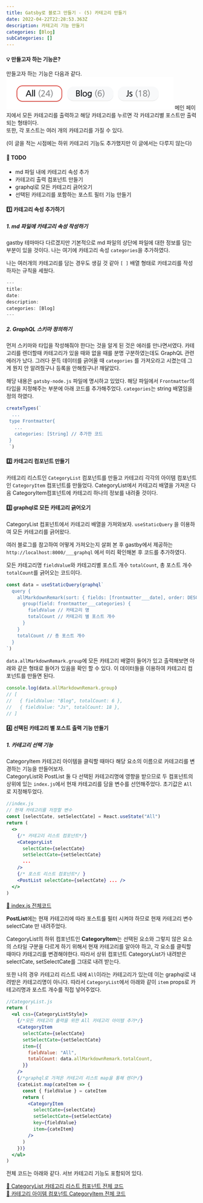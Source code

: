 ```yaml
---
title: Gatsby로 블로그 만들기 - (5) 카테고리 만들기
date: 2022-04-22T22:28:53.363Z
description: 카테고리 기능 만들기
categories: [Blog]
subCategories: []
---
```


#### 💡 만들고자 하는 기능은?

만들고자 하는 기능은 다음과 같다.
![만들고자 하는 결과물](결과물.png)
메인 페이지에서 모든 카테고리를 출력하고 해당 카테고리를 누르면 각 카테고리별 포스트만 출력되는 형태이다.
<br>
또한, 각 포스트는 여러 개의 카테고리를 가질 수 있다.

<div class="tab light">(이 글을 적는 시점에는 하위 카테고리 기능도 추가했지만 이 글에서는 다루지 않는다)</div>

#### 🚩 TODO

- md 파일 내에 카테고리 속성 추가
- 카테고리 출력 컴포넌트 만들기
- graphql로 모든 카테고리 긁어오기
- 선택된 카테고리를 포함하는 포스트 필터 기능 만들기

#### 1️⃣ 카테고리 속성 추가하기

##### 1. md 파일에 카테고리 속성 작성하기

gastby 테마마다 다르겠지만 기본적으로 md 파일의 상단에 파일에 대한 정보를 담는 부분이 있을 것이다. 나는 여기에 카테고리 속성 `categories`을 추가하였다.

나는 여러개의 카테고리를 담는 경우도 생길 것 같아 `[ ]` 배열 형태로 카테고리를 작성하자는 규칙을 세웠다.

```jsx
---
title:
date:
description:
categories: [Blog]
---
```

##### 2. GraphQL 스키마 정의하기

먼저 스키마와 타입을 작성해줘야 한다는 것을 알게 된 것은 에러를 만나면서였다. 카테고리를 렌더할때 카테고리가 있을 때와 없을 때를 분명 구분하였는데도 GraphQL 관련 에러가 났다. 그러다 문득 데이터를 긁어올 때 `categories` 를 가져오라고 시켰는데 그게 뭔지 안 알려줬구나 등록을 안해줬구나! 깨달았다.

해당 내용은 `gatsby-node.js` 파일에 명시하고 있었다. 해당 파일에서 `Frontmatter`의 타입을 지정해주는 부분에 아래 코드를 추가해주었다. `categories`는 string 배열임을 정의 하였다.

```jsx
createTypes(`
  ...
 type Frontmatter{
   ...
   categories: [String] // 추가한 코드
 }
 `)
```

#### 2️⃣ 카테고리 컴포넌트 만들기

카테고리 리스트인 `CategoryList` 컴포넌트를 만들고 카테고리 각각의 아이템 컴포넌트인 `CategoryItem` 컴포넌트를 만들었다. CategoryList에서 카테고리 배열을 가져온 다음 CategoryItem컴포넌트에 카테고리 하나의 정보를 내려줄 것이다.

#### 3️⃣ graphql로 모든 카테고리 긁어오기

CategoryList 컴포넌트에서 카테고리 배열을 가져와보자. `useStaticQuery` 을 이용하여 모든 카테고리를 긁어왔다.

여러 블로그를 참고하여 어떻게 가져오는지 살펴 본 후 gastby에서 제공하는 `http://localhost:8000/___graphql` 에서 미리 확인해본 후 코드를 추가하였다.

모든 카테고리명 `fieldValue`와 카테고리별 포스트 개수 `totalCount`, 총 포스트 개수 `totalCount`를 긁어오는 코드이다.

```jsx
const data = useStaticQuery(graphql`
  query {
    allMarkdownRemark(sort: { fields: [frontmatter___date], order: DESC }) {
      group(field: frontmatter___categories) {
        fieldValue // 카테고리 명
        totalCount // 카테고리 별 포스트 개수
      }
    }
    totalCount // 총 포스트 개수
  }
`)
```

`data.allMarkdownRemark.group`에 모든 카테고리 배열이 들어가 있고 출력해보면 아래와 같은 형태로 들어가 있음을 확인 할 수 있다. 이 데이터들을 이용하여 카테고리 컴포넌트를 만들면 된다.

```jsx
console.log(data.allMarkdownRemark.group)
// [
//   { fieldValue: "Blog", totalCount: 6 },
//   { fieldValue: "Js", totalCount: 18 },
// ]
```

#### 4️⃣ 선택된 카테고리 별 포스트 출력 기능 만들기

##### 1. 카테고리 선택 기능

CategoryItem 카테고리 아이템을 클릭할 때마다 해당 요소의 이름으로 카테고리를 변경하는 기능을 만들어보자. <br>CategoryList와 PostList 둘 다 선택된 카테고리명에 영향을 받으므로 두 컴포넌트의 상위에 있는 `index.js`에서 현재 카테고리를 담을 변수를 선언해주었다. 초기값은 `All`로 지정해두었다.

```jsx
//index.js
// 현재 카테고리를 저장할 변수
const [selectCate, setSelectCate] = React.useState("All")
return (
  <>
    {/* 카테고리 리스트 컴포넌트*/}
    <CategoryList
      selectCate={selectCate}
      setSelectCate={setSelectCate}
      ...
    />
    {/* 포스트 리스트 컴포넌트*/ }
    <PostList selectCate={selectCate} ... />
  </>
)
```

[📄 index.js 전체코드](https://github.com/0andme/0andme.github.io/blob/main/src/pages/index.js)

**PostList**에는 현재 카테고리에 따라 포스트를 필터 시켜야 하므로 현재 카테고리 변수 selectCate 만 내려주었다.

CategoryList의 하위 컴포넌트인 **CategoryItem**는 선택된 요소와 그렇지 않은 요소의 스타일 구분을 다르게 하기 위해서 현재 카테고리를 알아야 하고, 각 요소를 클릭할 때마다 카테고리를 변경해야한다. 따라서 상위 컴포넌트 CategoryList가 내려받은 selectCate, setSelectCate를 그대로 내려 받는다.

또한 나의 경우 카테고리 리스트 내에 `All`이라는 카테고리가 있는데 이는 graphql로 내려받은 카테고리명이 아니다. 따라서 `CategoryList`에서 아래와 같이 `item` props로 카테고리명과 포스트 개수를 직접 넣어주었다.

```jsx
//CategoryList.js
return (
  <ul css={CategoryListStyle}>
    {/*모든 카테고리 출력을 위한 All 카테고리 아이템 추가*/}
    <CategoryItem
      selectCate={selectCate}
      setSelectCate={setSelectCate}
      item={{
        fieldValue: "All",
        totalCount: data.allMarkdownRemark.totalCount,
      }}
    />
    {/*graphql로 가져온 카테고리 리스트 map을 통해 렌더*/}
    {cateList.map(cateItem => {
      const { fieldValue } = cateItem
      return (
        <CategoryItem
          selectCate={selectCate}
          setSelectCate={setSelectCate}
          key={fieldValue}
          item={cateItem}
        />
      )
    })}
  </ul>
)
```

전체 코드는 아래와 같다. <span class=" light">서브 카테고리 기능도 포함되어 있다.</span>

[📄 CategoryList 카테고리 리스트 컴포넌트 전체 코드](https://github.com/0andme/0andme.github.io/blob/main/src/components/CategoryListNav/CategoryList.js)
<br>
[📄 카테고리 아이템 컴포넌트 CategoryItem 전체 코드](https://github.com/0andme/0andme.github.io/blob/main/src/components/CategoryListNav/CategoryItem.js)
